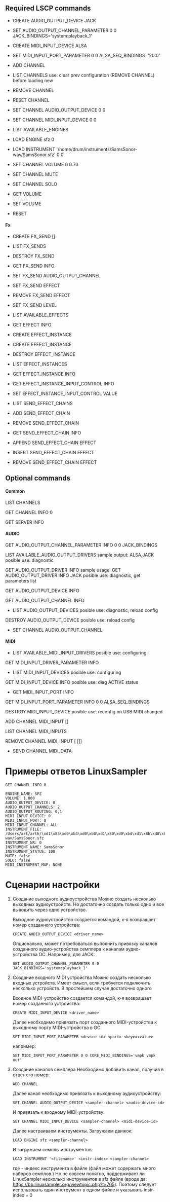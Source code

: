 
## Required LSCP commands

+ CREATE AUDIO_OUTPUT_DEVICE JACK

+ SET AUDIO_OUTPUT_CHANNEL_PARAMETER 0 0 JACK_BINDINGS='system:playback_1'

+ CREATE MIDI_INPUT_DEVICE ALSA

+ SET MIDI_INPUT_PORT_PARAMETER 0 0 ALSA_SEQ_BINDINGS='20:0'

+ ADD CHANNEL

+ LIST CHANNELS
  use: clear prev configuration (REMOVE CHANNEL) before loading new

+ REMOVE CHANNEL <sampler-channel>

+ RESET CHANNEL <sampler-channel>

+ SET CHANNEL AUDIO_OUTPUT_DEVICE 0 0

+ SET CHANNEL MIDI_INPUT_DEVICE 0 0

+ LIST AVAILABLE_ENGINES

+ LOAD ENGINE sfz 0

+ LOAD INSTRUMENT '/home/drum/instruments/SamsSonor-wav/SamsSonor.sfz' 0 0

+ SET CHANNEL VOLUME 0 0.70

+ SET CHANNEL MUTE <sampler-channel> <mute>

+ SET CHANNEL SOLO <sampler-channel> <solo>

+ GET VOLUME

+ SET VOLUME <volume>

+ RESET


#### Fx

+ CREATE FX_SEND <sampler-channel> <midi-ctrl> [<name>]

+ LIST FX_SENDS <sampler-channel>

+ DESTROY FX_SEND <sampler-channel> <fx-send-id>

+ GET FX_SEND INFO <sampler-channel> <fx-send-id>

+ SET FX_SEND AUDIO_OUTPUT_CHANNEL <sampler-chan> <fx-send-id> <audio-src> <audio-dst>

+ SET FX_SEND EFFECT <sampler-chan> <fx-send-id> <effect-chain> <chain-pos>

+ REMOVE FX_SEND EFFECT <sampler-chan> <fx-send-id>

+ SET FX_SEND LEVEL <sampler-chan> <fx-send-id> <volume>

+ LIST AVAILABLE_EFFECTS

+ GET EFFECT INFO <effect-index>

+ CREATE EFFECT_INSTANCE <effect-system> <module> <effect-name>

+ CREATE EFFECT_INSTANCE <effect-index>

+ DESTROY EFFECT_INSTANCE <effect-instance>

+ LIST EFFECT_INSTANCES

+ GET EFFECT_INSTANCE INFO <effect-instance>

+ GET EFFECT_INSTANCE_INPUT_CONTROL INFO <effect-instance> <input-control>

+ SET EFFECT_INSTANCE_INPUT_CONTROL VALUE <effect-instance> <input-control> <value>

+ LIST SEND_EFFECT_CHAINS <audio-device>

+ ADD SEND_EFFECT_CHAIN <audio-device>

+ REMOVE SEND_EFFECT_CHAIN <audio-device> <effect-chain>

+ GET SEND_EFFECT_CHAIN INFO <audio-device> <effect-chain>

+ APPEND SEND_EFFECT_CHAIN EFFECT <audio-device> <effect-chain> <effect-instance>

+ INSERT SEND_EFFECT_CHAIN EFFECT <audio-device> <effect-chain> <chain-pos> <effect-instance>

+ REMOVE SEND_EFFECT_CHAIN EFFECT <audio-device> <effect-chain> <chain-pos>

## Optional commands

#### Common

LIST CHANNELS

GET CHANNEL INFO 0

GET SERVER INFO

#### AUDIO

GET AUDIO_OUTPUT_CHANNEL_PARAMETER INFO 0 0 JACK_BINDINGS

LIST AVAILABLE_AUDIO_OUTPUT_DRIVERS
  sample output: ALSA,JACK
  posible use: diagnostic

GET AUDIO_OUTPUT_DRIVER INFO <audio-output-driver>
  sample usage: GET AUDIO_OUTPUT_DRIVER INFO JACK
  posible use: diagnostic, get parameters list

GET AUDIO_OUTPUT_DEVICE INFO <dev-id>

GET AUDIO_OUTPUT_CHANNEL INFO <dev-id> <channel>


+ LIST AUDIO_OUTPUT_DEVICES
  posible use: diagnostic, reload config

DESTROY AUDIO_OUTPUT_DEVICE <device-id>
  posible use: reload config

+ SET CHANNEL AUDIO_OUTPUT_CHANNEL <sampler-chan> <audio-out> <audio-in>


#### MIDI

+ LIST AVAILABLE_MIDI_INPUT_DRIVERS
  posible use: configuring

GET MIDI_INPUT_DRIVER_PARAMETER INFO <midi> <param>

+ LIST MIDI_INPUT_DEVICES
  posible use: configuring

GET MIDI_INPUT_DEVICE INFO <midi-id>
  posible use: diag ACTIVE status

+ GET MIDI_INPUT_PORT INFO <midi-id> <port>

GET MIDI_INPUT_PORT_PARAMETER INFO 0 0 ALSA_SEQ_BINDINGS

DESTROY MIDI_INPUT_DEVICE <device-id>
  posible use: reconfig on USB MIDI changed

ADD CHANNEL MIDI_INPUT <sampler-channel> <midi-device-id> [<midi-input-port>]

LIST CHANNEL MIDI_INPUTS <sampler-channel>

REMOVE CHANNEL MIDI_INPUT <sampler-channel> [<midi-device-id> [<midi-input-port>]]

+ SEND CHANNEL MIDI_DATA <midi-msg> <sampler-chan> <arg1> <arg2>





# Примеры ответов LinuxSampler

```
GET CHANNEL INFO 0

ENGINE_NAME: SFZ
VOLUME: 1.000
AUDIO_OUTPUT_DEVICE: 0
AUDIO_OUTPUT_CHANNELS: 2
AUDIO_OUTPUT_ROUTING: 0,1
MIDI_INPUT_DEVICE: 0
MIDI_INPUT_PORT: 0
MIDI_INPUT_CHANNEL: ALL
INSTRUMENT_FILE: /Users/art/arth/\xd1\x83\xd0\xb4\xd0\xb0\xd1\x80\xd0\xbd\xd1\x8b\xd0\xb5\x20\xd0\xb8\x20\xd0\xb3\xd0\xb8\xd1\x82\xd0\xb0\xd1\x80\xd0\xb0/drum\x20sounds/SFZ/SamsSonor-wav/SamsSonor.sfz
INSTRUMENT_NR: 0
INSTRUMENT_NAME: SamsSonor
INSTRUMENT_STATUS: 100
MUTE: false
SOLO: false
MIDI_INSTRUMENT_MAP: NONE
```



# Сценарии настройки

1. Создание выходного аудиоустройства
   Можно создать несколько выходных аудиоустройств. Но достаточно создать только одно и все выводить через одно устройство.

   Выходное аудиоустройство создается командой, к-я возвращает номер созданного устройства:

    `CREATE AUDIO_OUTPUT_DEVICE <driver_name>`

   Опционально, может потребоваться выполнить привязку каналов созданного аудио-устройства семплера к каналам аудио-устройства ОС. Например, для JACK:

   `SET AUDIO_OUTPUT_CHANNEL_PARAMETER 0 0 JACK_BINDINGS='system:playback_1'`

2. Создание входного MIDI устройства
   Можно создать несколько входных устройств. Имеет смысл, если требуется подключить несколько устройств. В простейшем случае достаточно одного

   Входное MIDI-устройство создается командой, к-я возвращает номер созданного устройства:

   `CREATE MIDI_INPUT_DEVICE <driver_name>`

   Далее необходимо привязать порт созданного MIDI-устройства к выходному порту MIDI-устройства в ОС:

   `SET MIDI_INPUT_PORT_PARAMETER <device-id> <port> <key>=<value>`

   например:

   `SET MIDI_INPUT_PORT_PARAMETER 0 0 CORE_MIDI_BINDINGS='vmpk vmpk out'`

3. Создание каналов семплера
    Необходимо добавить канал, получив в ответ его номер:

    `ADD CHANNEL`

   Далее канал необходимо привязать к выходному аудиоустройству:

   `SET CHANNEL AUDIO_OUTPUT_DEVICE <sampler-channel> <audio-device-id>`

   И привязать к входному MIDI-устройству:

   `SET CHANNEL MIDI_INPUT_DEVICE <sampler-channel> <midi-device-id>`

   Далее настраиваем инструменты. Загружаем движок:

   `LOAD ENGINE sfz <sampler-channel>`

   И загружаем семплы инструментов:

   `LOAD INSTRUMENT '<filename>' <instr-index> <sampler-channel>`

   где <instr-index> - индекс инструмента в файле (файл может содержать много наборов семплов.) Но не совсем понятно, поддерживает ли LinuxSampler несколько инструментов в sfz файле (вроде да: https://bb.linuxsampler.org/viewtopic.php?t=705). Поэтому следует использовать один инструмент в одном файле и указывать instr-index = 0